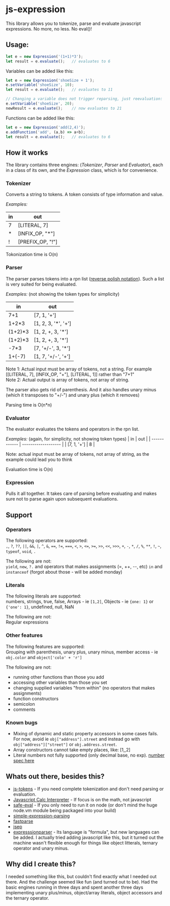 # js-expression

This library allows you to tokenize, parse and evaluate javascript expressions. No more, no less. No eval()!

## Usage:

```javascript
let e = new Expression('(1+1)*3');
let result = e.evaluate();   // evaluates to 6
```

Variables can be added like this:

```javascript
let e = new Expression('shoeSize + 1');
e.setVariable('shoeSize', 10);
let result = e.evaluate();   // evaluates to 11

// Changing a variable does not trigger reparsing, just reevaluation:
e.setVariable('shoeSize', 20);
newResult = e.evaluate();    // now evaluates to 21
```

Functions can be added like this:

```javascript
let e = new Expression('add(2,4)');
e.addFunction('add', (a,b) => a+b);
let result = e.evaluate();   // evaluates to 6
```


## How it works
The library contains three engines: (*Tokenizer*, *Parser* and *Evaluator*), each in a class of its own, and the *Expression* class, which is for convenience.

### Tokenizer
Converts a string to tokens. A token consists of type information and value.

*Examples:*

| in      | out               |
| ------- | ----------------- |
| 7       | [LITERAL, 7]      |
| *       | [INFIX_OP, "*"]   |
| !       | [PREFIX_OP, "!"]  |

Tokonization time is O(n)

### Parser
The parser parses tokens into a rpn list ([reverse polish notation](https://en.wikipedia.org/wiki/Reverse_Polish_notation)). Such a list is very suited for being evaluated.

*Examples:* (not showing the token types for simplicity)

| in      | out                 |
| ------- | ------------------- |
| 7+1     | [7, 1, '+']         |
| 1+2*3   | [1, 2, 3, '*', '+'] |
| (1+2)*3 | [1, 2, +, 3, '*']   |
| (1+2)*3 | [1, 2, +, 3, '*']   |
| -7*3    | [7, '+/-', 3, '*']  |
| 1+(-7)  | [1, 7, '+/-', '+']  |

Note 1: Actual input must be array of tokens, not a string. For example [[LITERAL, 7], [INFIX_OP, "+"], [LITERAL, 1]] rather than "7+1"  
Note 2: Actual output is array of tokens, not array of string.

The parser also gets rid of parenthesis. And it also handles unary minus (which it transposes to "+/-") and unary plus (which it removes)

Parsing time is O(n*n)

### Evaluator
The evaluator evaluates the tokens and operators in the rpn list.

*Examples:* (again, for simplicity, not showing token types)
| in           | out                 |
| ------------ | ------------------- |
| [7, 1, '+']  | 8                   |

Note: actual input must be array of tokens, not array of string, as the example could lead you to think

Evaluation time is O(n)

### Expression
Pulls it all together. It takes care of parsing before evaluating and makes sure not to parse again upon subsequent evaluations.

## Support

### Operators
The following operators are supported:  
`,`, `?`, `??`, `||`, `&&`, `|`, `^`, `&`, `==`, `!=`, `===`, `<`, `>`, `<=`, `>=`, `>>`, `<<`, `>>>`, `+`, `-`, `*`, `/`, `%`, `**`, `!`, `~`, `typeof`, `void`, `.`

The following are not:  
`yield`, `new`, `?.` and operators that makes assignments (=, ++, --, etc)
`in` and `instanceof` (forgot about those - will be added monday)


### Literals
The following literals are supported:  
numbers, strings, true, false, Arrays - ie `[1,2]`, Objects - ie `{one: 1}` or `{'one': 1}`, undefined, null, NaN

The following are not:  
Regular expressions

### Other features
The following features are supported:  
Grouping with parenthesis, unary plus, unary minus, member access - ie `obj.color` and `object['colo' + 'r']`

The following are not:  
- running other functions than those you add
- accessing other variables than those you set
- changing supplied variables "from within" (no operators that makes assignments)
- function constructors
- semicolon
- comments

### Known bugs
- Mixing of dynamic and static property accessors in some cases fails. For now, avoid ie `obj["address"].street` and instead go with  `obj["address"]["street"]` or `obj.address.street`.
- Array constructors cannot take empty places, like: [1,,2]
- Literal numbers not fully supported (only decimal base, no exp). [number spec here](https://www.w3resource.com/javascript/variables-literals/literals.php)

## Whats out there, besides this?
- [js-tokens](https://github.com/lydell/js-tokens#punctuator) - If you need complete tokenization and don't need parsing or evaluation.
- [Javascript Calc Interpreter](https://www.npmjs.com/package/javascript-calc-interpreter) - If focus is on the math, not javascript
- [safe-eval](https://www.npmjs.com/package/safe-eval) - If you only need to run it on node (or don't mind the huge node.vm module being packaged into your build)
- [simple-expression-parsing](https://www.npmjs.com/package/simple-expression-parsing)
- [fastparse](https://www.npmjs.com/package/fastparse)
- [jsep](https://github.com/EricSmekens/jsep)
- [expresssionparser](https://www.npmjs.com/package/expressionparser) - Its language is "formula", but new languages can be added. I actually tried adding javascript like this, but it turned out the machine wasn't flexible enough for things like object litterals, ternary operator and unary minus.

## Why did I create this?
I needed something like this, but couldn't find exactly what I needed out there. And the challenge seemed like fun (and turned out to be). Had the basic engines running in three days and spent another three days implementing unary plus/minus, object/array literals, object accessors and the ternary operator.
